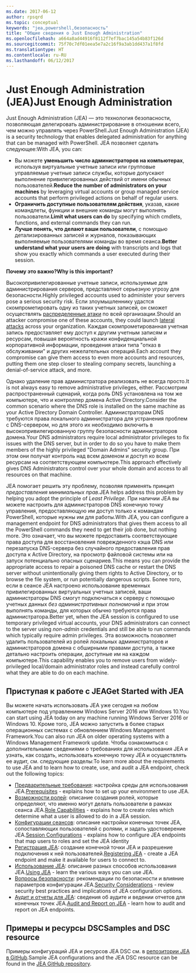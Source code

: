 ```yaml
---
ms.date: 2017-06-12
author: rpsqrd
ms.topic: conceptual
keywords: "jea,powershell,безопасность"
title: "Общие сведения о Just Enough Administration"
ms.openlocfilehash: a664a8ad44916f8112f7ef7bac145a54b83f126d
ms.sourcegitcommit: 75f70c7df01eea5e7a2c16f9a3ab1dd437a1f8fd
ms.translationtype: HT
ms.contentlocale: ru-RU
ms.lasthandoff: 06/12/2017
---
```

# <a name="just-enough-administration"></a><span data-ttu-id="c2e3c-103">Just Enough Administration (JEA)</span><span class="sxs-lookup"><span data-stu-id="c2e3c-103">Just Enough Administration</span></span>

<span data-ttu-id="c2e3c-104">Just Enough Administration (JEA) — это технология безопасности, позволяющая делегировать администрирование в отношении всего, чем можно управлять через PowerShell.</span><span class="sxs-lookup"><span data-stu-id="c2e3c-104">Just Enough Administration (JEA) is a security technology that enables delegated administration for anything that can be managed with PowerShell.</span></span>
<span data-ttu-id="c2e3c-105">JEA позволяет сделать следующее:</span><span class="sxs-lookup"><span data-stu-id="c2e3c-105">With JEA, you can:</span></span>

- <span data-ttu-id="c2e3c-106">Вы можете **уменьшить число администраторов на компьютерах**, используя виртуальные учетные записи или групповые управляемые учетные записи службы, которые допускают выполнение привилегированных действий от имени обычных пользователей.</span><span class="sxs-lookup"><span data-stu-id="c2e3c-106">**Reduce the number of administrators on your machines** by leveraging virtual accounts or group managed service accounts that perform privileged actions on behalf of regular users.</span></span>
- <span data-ttu-id="c2e3c-107">**Ограничить доступные пользователям действия**, указав, какие командлеты, функции и внешние команды могут выполнять пользователи.</span><span class="sxs-lookup"><span data-stu-id="c2e3c-107">**Limit what users can do** by specifying which cmdlets, functions, and external commands they can run.</span></span>
- <span data-ttu-id="c2e3c-108">**Лучше понять, что делают ваши пользователи**, с помощью детализированных записей и журналов, показывающих выполняемые пользователями команды во время сеанса.</span><span class="sxs-lookup"><span data-stu-id="c2e3c-108">**Better understand what your users are doing** with transcripts and logs that show you exactly which commands a user executed during their session.</span></span>

<span data-ttu-id="c2e3c-109">**Почему это важно?**</span><span class="sxs-lookup"><span data-stu-id="c2e3c-109">**Why is this important?**</span></span>

<span data-ttu-id="c2e3c-110">Высокопривилегированные учетные записи, используемые для администрирования серверов, представляют серьезную угрозу для безопасности.</span><span class="sxs-lookup"><span data-stu-id="c2e3c-110">Highly privileged accounts used to administer your servers pose a serious security risk.</span></span>
<span data-ttu-id="c2e3c-111">Если злоумышленнику удастся скомпрометировать одну из таких учетных записей, он сможет осуществлять [распределенные атаки](http://aka.ms/pth) по всей организации.</span><span class="sxs-lookup"><span data-stu-id="c2e3c-111">Should an attacker compromise one of these accounts, they could launch [lateral attacks](http://aka.ms/pth) across your organization.</span></span>
<span data-ttu-id="c2e3c-112">Каждая скомпрометированная учетная запись предоставляет ему доступ к другим учетным записям и ресурсам, повышая вероятность кражи конфиденциальной корпоративной информации, проведения атаки типа "отказ в обслуживании" и других нежелательных операций.</span><span class="sxs-lookup"><span data-stu-id="c2e3c-112">Each account they compromise can give them access to even more accounts and resources, putting them one step closer to stealing company secrets, launching a denial-of-service attack, and more.</span></span>

<span data-ttu-id="c2e3c-113">Однако удаление прав администратора реализовать не всегда просто.</span><span class="sxs-lookup"><span data-stu-id="c2e3c-113">It is not always easy to remove administrative privileges, either.</span></span>
<span data-ttu-id="c2e3c-114">Рассмотрим распространенный сценарий, когда роль DNS установлена на том же компьютере, что и контроллер домена Active Directory.</span><span class="sxs-lookup"><span data-stu-id="c2e3c-114">Consider the common scenario where the DNS role is installed on the same machine as your Active Directory Domain Controller.</span></span>
<span data-ttu-id="c2e3c-115">Администраторам DNS требуются права локального администратора для устранения проблем с DNS-сервером, но для этого их необходимо включить в высокопривилегированную группу безопасности администраторов домена.</span><span class="sxs-lookup"><span data-stu-id="c2e3c-115">Your DNS administrators require local administrator privileges to fix issues with the DNS server, but in order to do so you have to make them members of the highly privileged "Domain Admins" security group.</span></span>
<span data-ttu-id="c2e3c-116">При этом они получат контроль над всем доменом и доступ ко всем ресурсам на соответствующем компьютере.</span><span class="sxs-lookup"><span data-stu-id="c2e3c-116">This approach effectively gives DNS Administrators control over your whole domain and access to all resources on that machine.</span></span>

<span data-ttu-id="c2e3c-117">JEA помогает решить эту проблему, позволяя применять принцип *предоставления минимальных прав*.</span><span class="sxs-lookup"><span data-stu-id="c2e3c-117">JEA helps address this problem by helping you adopt the principle of *Least Privilege*.</span></span>
<span data-ttu-id="c2e3c-118">При наличии JEA вы можете настроить для администраторов DNS конечную точку управления, предоставляющую им доступ только к командам PowerShell, которые нужны им для работы.</span><span class="sxs-lookup"><span data-stu-id="c2e3c-118">With JEA, you can configure a management endpoint for DNS administrators that gives them access to all the PowerShell commands they need to get their job done, but nothing more.</span></span>
<span data-ttu-id="c2e3c-119">Это означает, что вы можете предоставить соответствующие права доступа для восстановления поврежденного кэша DNS или перезапуска DNS-сервера без случайного предоставления прав доступа к Active Directory, на просмотр файловой системы или на запуск потенциально опасных сценариев.</span><span class="sxs-lookup"><span data-stu-id="c2e3c-119">This means you can provide the appropriate access to repair a poisoned DNS cache or restart the DNS server without unintentionally giving them rights to Active Directory, or to browse the file system, or run potentially dangerous scripts.</span></span>
<span data-ttu-id="c2e3c-120">Более того, если в сеансе JEA настроено использование временных привилегированных виртуальных учетных записей, ваши администраторы DNS смогут подключаться к серверу с помощью учетных данных *без административных полномочий* и при этом выполнять команды, для которых обычно требуются права администратора.</span><span class="sxs-lookup"><span data-stu-id="c2e3c-120">Better yet, when the JEA session is configured to use temporary privileged virtual accounts, your DNS administrators can connect to the server using *non-admin* credentials and still be able to run commands which typically require admin privileges.</span></span>
<span data-ttu-id="c2e3c-121">Эта возможность позволяет удалить пользователей из ролей локальных администраторов и администраторов домена с обширными правами доступа, а также детально настроить операции, доступные им на каждом компьютере.</span><span class="sxs-lookup"><span data-stu-id="c2e3c-121">This capability enables you to remove users from widely-privileged local/domain administrator roles and instead carefully control what they are able to do on each machine.</span></span>

## <a name="get-started-with-jea"></a><span data-ttu-id="c2e3c-122">Приступая к работе с JEA</span><span class="sxs-lookup"><span data-stu-id="c2e3c-122">Get Started with JEA</span></span>

<span data-ttu-id="c2e3c-123">Вы можете начать использовать JEA уже сегодня на любом компьютере под управлением Windows Server 2016 или Windows 10.</span><span class="sxs-lookup"><span data-stu-id="c2e3c-123">You can start using JEA today on any machine running Windows Server 2016 or Windows 10.</span></span>
<span data-ttu-id="c2e3c-124">Кроме того, JEA можно запустить в более старых операционных системах с обновлением Windows Management Framework.</span><span class="sxs-lookup"><span data-stu-id="c2e3c-124">You can also run JEA on older operating systems with a Windows Management Framework update.</span></span>
<span data-ttu-id="c2e3c-125">Чтобы ознакомиться с дополнительными сведениями о требованиях для использования JEA и узнать, как создать, использовать конечную точку JEA и осуществлять ее аудит, см. следующие разделы:</span><span class="sxs-lookup"><span data-stu-id="c2e3c-125">To learn more about the requirements to use JEA and to learn how to create, use, and audit a JEA endpoint, check out the following topics:</span></span>

- <span data-ttu-id="c2e3c-126">[Предварительные требования](prerequisites.md): настройка среды для использования JEA.</span><span class="sxs-lookup"><span data-stu-id="c2e3c-126">[Prerequisites](prerequisites.md) - explains how to set up your environment to use JEA.</span></span>
- <span data-ttu-id="c2e3c-127">[Возможности ролей](role-capabilities.md): описание создания ролей, которые определяют, что именно могут делать пользователи в рамках сеанса JEA.</span><span class="sxs-lookup"><span data-stu-id="c2e3c-127">[Role Capabilities](role-capabilities.md) - explains how to create roles which determine what a user is allowed to do in a JEA session.</span></span>
- <span data-ttu-id="c2e3c-128">[Конфигурации сеансов](session-configurations.md): описание настройки конечных точек JEA, сопоставляющих пользователей с ролями, и задать удостоверение JEA.</span><span class="sxs-lookup"><span data-stu-id="c2e3c-128">[Session Configurations](session-configurations.md) - explains how to configure JEA endpoints that map users to roles and set the JEA identity</span></span>
- <span data-ttu-id="c2e3c-129">[Регистрация JEA](register-jea.md): создание конечной точки JEA и разрешение подключения к ней пользователей.</span><span class="sxs-lookup"><span data-stu-id="c2e3c-129">[Registering JEA](register-jea.md) - create a JEA endpoint and make it available for users to connect to.</span></span>
- <span data-ttu-id="c2e3c-130">[Использование JEA](using-jea.md): описание разных способов использования JEA.</span><span class="sxs-lookup"><span data-stu-id="c2e3c-130">[Using JEA](using-jea.md) - learn the various ways you can use JEA.</span></span>
- <span data-ttu-id="c2e3c-131">[Вопросы безопасности](security-considerations.md): рекомендации по безопасности и влияние параметров конфигурации JEA.</span><span class="sxs-lookup"><span data-stu-id="c2e3c-131">[Security Considerations](security-considerations.md) - review security best practices and implications of JEA configuration options.</span></span>
- <span data-ttu-id="c2e3c-132">[Аудит и отчеты для JEA](audit-and-report.md): сведения об аудите и ведении отчетов для конечных точек JEA.</span><span class="sxs-lookup"><span data-stu-id="c2e3c-132">[Audit and Report on JEA](audit-and-report.md) - learn how to audit and report on JEA endpoints.</span></span>

## <a name="samples-and-dsc-resource"></a><span data-ttu-id="c2e3c-133">Примеры и ресурсы DSC</span><span class="sxs-lookup"><span data-stu-id="c2e3c-133">Samples and DSC resource</span></span>

<span data-ttu-id="c2e3c-134">Примеры конфигураций JEA и ресурсов JEA DSC см. в [репозитории JEA в GitHub](https://github.com/PowerShell/JEA).</span><span class="sxs-lookup"><span data-stu-id="c2e3c-134">Sample JEA configurations and the JEA DSC resource can be found in the [JEA GitHub repository](https://github.com/PowerShell/JEA).</span></span>

